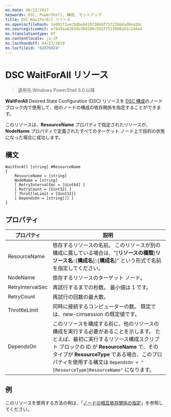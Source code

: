 ```yaml
---
ms.date: 06/12/2017
keywords: DSC, PowerShell, 構成, セットアップ
title: DSC WaitForAll リソース
ms.openlocfilehash: 1e891f1aecbdbe641973669f71f22664ad8ea16c
ms.sourcegitcommit: e7445ba8203da304286c591ff513900ad1c244a4
ms.translationtype: HT
ms.contentlocale: ja-JP
ms.lasthandoff: 04/23/2019
ms.locfileid: "62076924"
---
```

# <a name="dsc-waitforall-resource"></a>DSC WaitForAll リソース

> 適用先:Windows PowerShell 5.0 以降

**WaitForAll** Desired State Configuration (DSC) リソースを [DSC 構成](../../../configurations/configurations.md)のノード ブロック内で使用して、他のノードの構成の依存関係を指定することができます。

このリソースは、**ResourceName** プロパティで指定されたリソースが、**NodeName** プロパティで定義されたすべてのターゲット ノード上で目的の状態になった場合に成功します。

## <a name="syntax"></a>構文

```
WaitForAll [string] #ResourceName
{
    ResourceName = [string]
    NodeName = [string]
    [ RetryIntervalSec = [Uint64] ]
    [ RetryCount = [Uint32] ]
    [ ThrottleLimit = [Uint32]]
    [ DependsOn = [string[]] ]
}
```

## <a name="properties"></a>プロパティ

|  プロパティ  |  説明   |
|---|---|
| ResourceName| 依存するリソースの名前。 このリソースが別の構成に属している場合は、"[__リソースの種類__]__リソース名__::[__構成名__]::[__構成名__]" という形式で名前を指定してください。|
| NodeName| 依存するリソースのターゲット ノード。|
| RetryIntervalSec| 再試行するまでの秒数。 最小値は 1 です。|
| RetryCount| 再試行の回数の最大数。|
| ThrottleLimit| 同時に接続するコンピューターの数。 既定では、new-cimsession の既定値です。|
| DependsOn | このリソースを構成する前に、他のリソースの構成を実行する必要があることを示します。 たとえば、最初に実行するリソース構成スクリプト ブロックの ID が __ResourceName__ で、そのタイプが __ResourceType__ である場合、このプロパティを使用する構文は `DependsOn = "[ResourceType]ResourceName"` になります。|

## <a name="example"></a>例

このリソースを使用する方法の例は、「[ノードの相互依存関係の指定](../../../configurations/crossNodeDependencies.md)」を参照してください。
